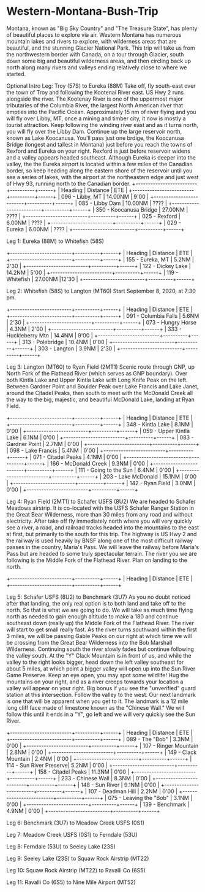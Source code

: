 # Western-Montana-Bush-Trip
 Montana, known as "Big Sky Country" and "The Treasure State", has plenty of beautiful places to explore via air. Western Montana has numerous mountain lakes and rivers to explore, with wilderness areas that are beautiful, and the stunning Glacier National Park. This trip will take us from the northwestern border with Canada, on a tour through Glacier, south down some big and beautiful wilderness areas, and then circling back up north along many rivers and valleys ending relatively close to where we started.

Optional Intro Leg: Troy (57S) to Eureka (88M)
Take off, fly south-east over the town of Troy and following the Kootenai River east. US Hwy 2 runs alongside the river. The Kootenay River is one of the uppermost major tributaries of the Columbia River, the largest North American river that empties into the Pacific Ocean. Approximately 15 nm of river flying and you will fly over Libby, MT, once a mining and timber city, it now is mostly a tourist attraction. Keep following the winding river east and as it turns north, you will fly over the Libby Dam. Continue up the large reservoir north, known as Lake Koocanusa. You'll pass just one brdige, the Koocanusa Bridge (longest and tallest in Montana) just before you reach the towns of Rexford and Eureka on your right. Rexford is just before reservoir widens and a valley appears headed southeast. Although Eureka is deeper into the valley, the the Eureka airport is located within a few miles of the Canadian border, so keep heading along the eastern shore of the reservoir until you see a series of lakes, with the airport at the northeastern edge and just west of Hwy 93, running north to the Canadian border.
+-------------------------+----------+------+
| Heading                 | Distance | ETE  |
+-------------------------+----------+------+
| 096 - Libby, MT         | 14.00NM  | 9'00 |
+-------------------------+----------+------+
| 085 - Libby Dam         | 10.00NM  | ???? |
+-------------------------+----------+------+
| 350 - Koocanusa Bridge  | 27.00NM  | ???? |
+-------------------------+----------+------+
| 025 - Rexford           | 6.00NM   | ???? |
+-------------------------+----------+------+
| 029 - Eureka            | 6.00NM   | ???? |
+-------------------------+----------+------+

Leg 1: Eureka (88M) to Whitefish (58S)

+-------------------------+----------+------+
| Heading                 | Distance | ETE  |
+-------------------------+----------+------+
| 155 - Eureka, MT        | 5.2NM    | 2'30 |
+-------------------------+----------+------+
| 122 - Dickey Lake       | 14.2NM   | 5'00 |
+-------------------------+----------+------+
| 119 - Whitefish         | 27.00NM  |12'30	|
+-------------------------+----------+------+


Leg 2: Whitefish (58S) to Langton (MT60)
Start September 8, 2020, at 7:30 pm.

+-------------------------+----------+------+
| Heading                 | Distance | ETE  |
+-------------------------+----------+------+
| 091 - Columbia Falls    | 5.6NM    | 2'30 |
+-------------------------+----------+------+
| 073 - Hungry Horse      | 4.3NM    | 2'00 |
+-------------------------+----------+------+
| 333 - Huckleberry Mtn   | 14.4NM   | 9'00 |
+-------------------------+----------+------+
| 313 - Polebridge        | 10.4NM   | 0'00 |
+-------------------------+----------+------+
| 303 - Langton           | 3.9NM    | 2'30 |
+-------------------------+----------+------+

Leg 3: Langton (MT60) to Ryan Field (2MT1)
Scenic route through GNP, up North Fork of the Flathead River (which serves as GNP boundary). Over both Kintla Lake and Upper Kintla Lake with Long Knife Peak on the left. Between Gardner Point and Boulder Peak over Lake Francis and Lake Janet, around the Citadel Peaks, then south to meet with the McDonald Creek all the way to the big, majestic, and beautiful McDonald Lake, landing at Ryan Field.

+-------------------------+----------+------+
| Heading                 | Distance | ETE  |
+-------------------------+----------+------+
| 348 - Kintla Lake       | 8.1NM    | 0'00 |
+-------------------------+----------+------+
| 059 - Upper Kintla Lake | 6.1NM    | 0'00 |
+-------------------------+----------+------+
| 083 - Gardner Point     | 2.7NM    | 0'00 |
+-------------------------+----------+------+
| 098 - Lake Francis      | 5.4NM    | 0'00 |
+-------------------------+----------+------+
| 071 - Citadel Peaks     | 4.1NM    | 0'00 |
+-------------------------+----------+------+
| 166 - McDonald Creek    | 9.3NM    | 0'00 |
+-------------------------+----------+------+
| 111 - Going to the Sun  | 6.4NM    | 0'00 |
+-------------------------+----------+------+
| 203 - Lake McDonald     | 15.1NM   | 0'00 |
+-------------------------+----------+------+
| 142 - Ryan Field        | 3.0NM    | 0'00 |
+-------------------------+----------+------+

Leg 4: Ryan Field (2MT1) to Schafer USFS (8U2)
We are headed to Schafer Meadows airstrip. It is co-located with the USFS Schafer Ranger Station in the Great Bear Wilderness, more than 30 miles from any road and without electricity. After take off fly immediately north where you will very quickly see a river, a road, and railroad tracks headed into the mountains to the east at first, but primarily to the south for this trip. The highway is US Hwy 2 and the railway is used heavily by BNSF along one of the most difficult railway passes in the country, Maria's Pass. We will leave the railway before Maria's Pass but are headed to some truly spectacular terrain. The river you we are following is the Middle Fork of the Flathead River. Plan on landing to the north.

+-------------------------+----------+------+
| Heading                 | Distance | ETE  |
+-------------------------+----------+------+

Leg 5: Schafer USFS (8U2) to Benchmark (3U7)
As you no doubt noticed after that landing, the only real option is to both land and take off to the north. So that is what we are going to do. We will take as much time flying north as needed to gain enough altitude to make a 180 and continue southeast down (really up) the Middle Fork of the Flathead River. The river will start to get small really fast. As the river turns southward within the first 3 miles, we will be passing Gable Peaks on our right at which time we will be crossing from the Great Bear Wilderness into the Bob Marshall Wilderness. Continuing south the river slowly fades but continue following the valley south. At the "Y" Clack Mountain is in front of us, and while the valley to the right looks bigger, head down the left valley southeast for about 5 miles, at which point a bigger valley will open up into the Sun River Game Preserve. Keep an eye open, you may spot some wildlife! Hug the mountains on your right, and as a river creeps towards your location a valley will appear on your right. Big bonus if you see the "unverified" guard station  at this intersection. Follow the valley to the west. Our next landmark is one that will be apparent when you get to it. The landmark is a 12 mile long cliff face made of limestone known as the "Chinese Wall." We will follow this until it ends in a "Y", go left and we will very quickly see the Sun River.

+-------------------------+----------+------+
| Heading                 | Distance | ETE  |
+-------------------------+----------+------+
| 089 - The "Bob"	      | 3.3NM    | 0'00 |
+-------------------------+----------+------+
| 107 - Ringer Mountain	  | 2.8NM    | 0'00 |
+-------------------------+----------+------+
| 149 - Clack Mountain    | 2.4NM    | 0'00 |
+-------------------------+----------+------+
| 114 - Sun River Preserve| 5.2NM    | 0'00 |
+-------------------------+----------+------+
| 158 - Citadel Peaks     | 11.3NM   | 0'00 |
+-------------------------+----------+------+
| 233 - Chinese Wall      | 8.3NM    | 0'00 |
+-------------------------+----------+------+
| 148 - Sun River		  | 9.1NM    | 0'00 |
+-------------------------+----------+------+
| 107 - Deadman Hill      | 2.2NM    | 0'00 |
+-------------------------+----------+------+
| 075 - Leaving the "Bob" | 3.1NM    | 0'00 |
+-------------------------+----------+------+
| 139 - Benchmark	      | 4.9NM    | 0'00 |
+-------------------------+----------+------+

Leg 6: Benchmark (3U7) to Meadow Creek USFS (0S1)

Leg 7: Meadow Creek USFS (0S1) to Ferndale (53U)

Leg 8: Ferndale (53U) to Seeley Lake (23S)

Leg 9: Seeley Lake (23S) to Squaw Rock Airstrip (MT22)

Leg 10: Squaw Rock Airstrip (MT22) to Ravalli Co (6S5)

Leg 11: Ravalli Co (6S5) to Nine Mile Airport (MT52)
